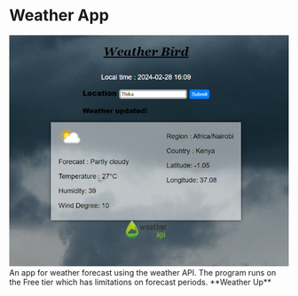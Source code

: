 # Weather App
<img src='preview.png'>
 An app for weather forecast using the weather API.  
 The program runs on the Free tier which has limitations on forecast periods.  
  **Weather Up**
